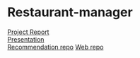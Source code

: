 # Restaurant-manager
[Project Report](https://docs.google.com/document/d/1W8XZi8mADLP2UstCU6zjNV2MD6iCtrWBDuMqEyISVjY/edit?usp=sharing)\
[Presentation](https://docs.google.com/presentation/d/18O1EvAzG4akt_41nPffZzbbRHlE9upYOK5QTmkw3HtE/edit?usp=sharing)\
[Recommendation repo](https://github.com/Prashanth10/Food-Recommendation)
[Web repo](https://github.com/Prashanth10/Books-Catalogue-Recommendation) 
